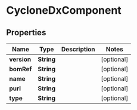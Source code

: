 

# CycloneDxComponent


## Properties

| Name | Type | Description | Notes |
|------------ | ------------- | ------------- | -------------|
|**version** | **String** |  |  [optional] |
|**bomRef** | **String** |  |  [optional] |
|**name** | **String** |  |  [optional] |
|**purl** | **String** |  |  [optional] |
|**type** | **String** |  |  [optional] |



